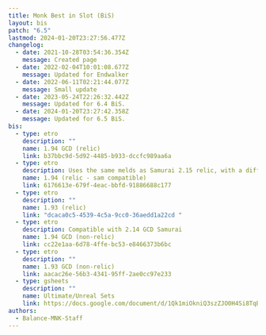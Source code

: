 ```yaml
---
title: Monk Best in Slot (BiS)
layout: bis
patch: "6.5"
lastmod: 2024-01-20T23:27:56.477Z
changelog:
  - date: 2021-10-28T03:54:36.354Z
    message: Created page
  - date: 2022-02-04T10:01:08.677Z
    message: Updated for Endwalker
  - date: 2022-06-11T02:21:44.077Z
    message: Small update
  - date: 2023-05-24T22:26:32.442Z
    message: Updated for 6.4 BiS.
  - date: 2024-01-20T23:27:42.358Z
    message: Updated for 6.5 BiS.
bis:
  - type: etro
    description: ""
    name: 1.94 GCD (relic)
    link: b37bbc9d-5d92-4485-b933-dccfc989aa6a
  - type: etro
    description: Uses the same melds as Samurai 2.15 relic, with a different headpiece
    name: 1.94 (relic - sam compatible)
    link: 6176613e-679f-4eac-bbfd-91886688c177
  - type: etro
    description: ""
    name: 1.93 (relic)
    link: "dcaca0c5-4539-4c5a-9cc0-36aedd1a22cd "
  - type: etro
    description: Compatible with 2.14 GCD Samurai
    name: 1.94 GCD (non-relic)
    link: cc22e1aa-6d78-4ffe-bc53-e8466373b6bc
  - type: etro
    description: ""
    name: 1.93 GCD (non-relic)
    link: aacac26e-56b3-4341-95ff-2ae0cc97e233
  - type: gsheets
    description: ""
    name: Ultimate/Unreal Sets
    link: https://docs.google.com/document/d/1Qk1miOkniQ3szZJO0H4Si8TqBnoEDLhVuPPPH5z63kc/edit?usp=sharing
authors:
  - Balance-MNK-Staff
---
```

